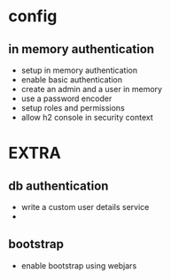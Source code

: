 # config

## in memory authentication

- setup in memory authentication
- enable basic authentication
- create an admin and a user in memory
- use a password encoder
- setup roles and permissions
- allow h2 console in security context

#  

# EXTRA

## db authentication

- write a custom user details service
-

## bootstrap

- enable bootstrap using webjars